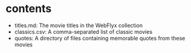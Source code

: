 # contents

- titles.md: The movie titles in the WebFlyx collection
- classics.csv: A comma-separated list of classic movies
- quotes: A directory of files containing memorable quotes from these movies
